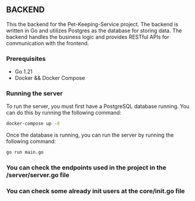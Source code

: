 ## BACKEND

This the backend for the Pet-Keeping-Service project. The backend is written in Go and utilizes Postgres as the database for storing data. The backend handles the business logic and provides RESTful APIs for communication with the frontend.

### Prerequisites

- Go 1.21
- Docker && Docker Compose

### Running the server

To run the server, you must first have a PostgreSQL database running. You can do this by running the following command:

```bash
docker-compose up -d
```

Once the database is running, you can run the server by running the following command:

```bash
go run main.go
```

### You can check the endpoints used in the project in the /server/server.go file


### You can check some already init users at the core/init.go file




